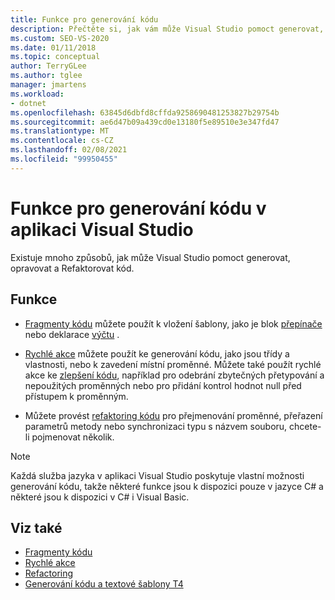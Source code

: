 ```yaml
---
title: Funkce pro generování kódu
description: Přečtěte si, jak vám může Visual Studio pomoct generovat, opravovat a Refaktorovat kód.
ms.custom: SEO-VS-2020
ms.date: 01/11/2018
ms.topic: conceptual
author: TerryGLee
ms.author: tglee
manager: jmartens
ms.workload:
- dotnet
ms.openlocfilehash: 63845d6dbfd8cffda9258690481253827b29754b
ms.sourcegitcommit: ae6d47b09a439cd0e13180f5e89510e3e347fd47
ms.translationtype: MT
ms.contentlocale: cs-CZ
ms.lasthandoff: 02/08/2021
ms.locfileid: "99950455"
---
```

# <a name="code-generation-features-in-visual-studio"></a>Funkce pro generování kódu v aplikaci Visual Studio

Existuje mnoho způsobů, jak může Visual Studio pomoct generovat, opravovat a Refaktorovat kód.

## <a name="features"></a>Funkce

- [Fragmenty kódu](../ide/code-snippets.md) můžete použít k vložení šablony, jako je blok [přepínače](/dotnet/csharp/language-reference/keywords/switch) nebo deklarace [výčtu](/dotnet/csharp/language-reference/keywords/enum) .

- [Rychlé akce](../ide/quick-actions.md) můžete použít ke generování kódu, jako jsou třídy a vlastnosti, nebo k zavedení místní proměnné. Můžete také použít rychlé akce ke [zlepšení kódu](../ide/common-quick-actions.md), například pro odebrání zbytečných přetypování a nepoužitých proměnných nebo pro přidání kontrol hodnot null před přístupem k proměnným.

- Můžete provést [refaktoring kódu](../ide/refactoring-in-visual-studio.md) pro přejmenování proměnné, přeřazení parametrů metody nebo synchronizaci typu s názvem souboru, chcete-li pojmenovat několik.

> [!NOTE]
> Každá služba jazyka v aplikaci Visual Studio poskytuje vlastní možnosti generování kódu, takže některé funkce jsou k dispozici pouze v jazyce C# a některé jsou k dispozici v C# i Visual Basic.

## <a name="see-also"></a>Viz také

- [Fragmenty kódu](../ide/code-snippets.md)
- [Rychlé akce](../ide/quick-actions.md)
- [Refactoring](../ide/refactoring-in-visual-studio.md)
- [Generování kódu a textové šablony T4](../modeling/code-generation-and-t4-text-templates.md)
